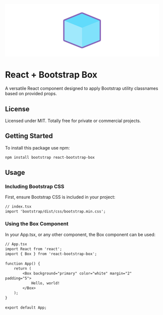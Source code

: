 ![React + Bootstrap Box](https://raw.githubusercontent.com/andrewdyer/andrewdyer/refs/heads/main/assets/images/covers/react-bootstrap-box.png)

# React + Bootstrap Box

A versatile React component designed to apply Bootstrap utility classnames based on provided props.

## License

Licensed under MIT. Totally free for private or commercial projects.

## Getting Started

To install this package use npm:

```bash
npm install bootstrap react-bootstrap-box
```

## Usage

### Including Bootstrap CSS

First, ensure Bootstrap CSS is included in your project:

```tsx
// index.tsx
import 'bootstrap/dist/css/bootstrap.min.css';
```

### Using the Box Component

In your App.tsx, or any other component, the Box component can be used:

```tsx
// App.tsx
import React from 'react';
import { Box } from 'react-bootstrap-box';

function App() {
    return (
        <Box background="primary" color="white" margin="2" padding="5">
            Hello, world!
        </Box>
    );
}

export default App;
```
